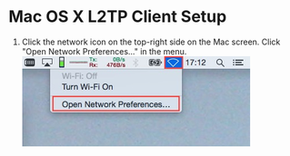 Mac OS X L2TP Client Setup
==========================


1. Click the network icon on the top-right side on the Mac screen. Click "Open
Network Preferences..." in the menu.
![Network Preferences](1.jpg)
